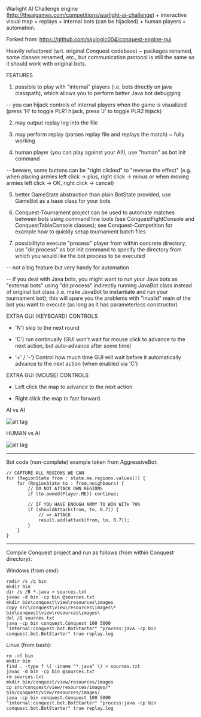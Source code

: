 Warlight AI Challenge engine (http://theaigames.com/competitions/warlight-ai-challenge) + interactive visual map + replays + internal bots (can be hijacked) + human players + automation.

Forked from: https://github.com/skylogic004/conquest-engine-gui

Heavily refactored (wrt. original Conquest codebase) ~ packages renamed, some classes renamed, etc., but communication protocol is still the same so it should work with original bots.

FEATURES

1) possible to play with "internal" players (i.e. bots directly on java classpath), which allows you to perform better Java bot debugging 

-- you can hijack controls of internal players when the game is visualized (press 'H' to toggle PLR1 hijack, press 'J' to toggle PLR2 hijack)

2) may output replay log into the file

3) may perform replay (parses replay file and replays the match) ~ fully working

4) human player (you can play against your AI!), use "human" as bot init command

-- beware, some buttons can be "right clicked" to "reverse the effect" (e.g. when placing armies left click -> plus, right click -> minus or when moving armies left click -> OK, right click -> cancel)

5) better GameState abstraction than plain BotState provided, use GameBot as a base class for your bots

6) Conquest-Tournament project can be used to automate matches between bots using command line tools (see ConquestFightConsole and ConquestTableConsole classes); see Conquest-Competition for example how to quickly setup tournament
batch files

7) possibilityto execute "process" player from within concrete directory, use "dir;process" as bot init command to specify the directory from which you would like the bot process to be executed

-- not a big feature but very handy for automation

-- if you deal with Java bots, you might want to run your Java bots as "external bots" using "dir;process" indirectly running JavaBot class instead of original bot class (i.e. make JavaBot to instantiate and run your tournament bot);
this will spare you the problems with "invalid" main of the bot you want to execute (as long as it has parameterless constructor)

EXTRA GUI (KEYBOARD) CONTROLS

+ 'N') skip to the next round

+ 'C') run continually (GUI won't wait for mouse click to advance to the next action, but auto-advance after some time)

+ '+' / '-') Control how much time GUI will wait before it automatically advance to the next action (when enabled via 'C')

EXTRA GUI (MOUSE) CONTROLS

+ Left click the map to advance to the next action.

+ Right click the map to fast forward.

AI vs AI

![alt tag](https://github.com/kefik/conquest-engine-gui/raw/master/Conquest/screenshot.png)

HUMAN vs AI

![alt tag](https://github.com/kefik/conquest-engine-gui/raw/master/Conquest/screenshot-human.png)

------------------------------------------------------------

Bot code (non-complete) example taken from AggressiveBot:

    // CAPTURE ALL REGIONS WE CAN
	for (RegionState from : state.me.regions.values()) {
    	for (RegionState to : from.neighbours) {
    		// DO NOT ATTACK OWN REGIONS
    		if (to.owned(Player.ME)) continue;
    		
    		// IF YOU HAVE ENOUGH ARMY TO WIN WITH 70%
    		if (shouldAttack(from, to, 0.7)) {
    			// => ATTACK
    			result.add(attack(from, to, 0.7));
    		}
    	}
    }

------------------------------------------------------------

Compile Conquest project and run as follows (from within Conquest directory):

Windows (from cmd):

    rmdir /s /q bin
    mkdir bin
    dir /s /B *.java > sources.txt
    javac -d bin -cp bin @sources.txt
    mkdir bin\conquest\view\resources\images
    copy src\conquest\view\resources\images\* bin\conquest\view\resources\images\
    del /Q sources.txt
    java -cp bin conquest.Conquest 100 5000 "internal:conquest.bot.BotStarter" "process:java -cp bin conquest.bot.BotStarter" true replay.log

Linux (from bash):

    rm -rf bin
    mkdir bin
    find . -type f \( -iname "*.java" \) > sources.txt
    javac -d bin -cp bin @sources.txt
    rm sources.txt
    mkdir bin/conquest/view/resources/images
    cp src/conquest/view/resources/images/* bin/conquest/view/resources/images/
    java -cp bin conquest.Conquest 100 5000 "internal:conquest.bot.BotStarter" "process:java -cp bin conquest.bot.BotStarter" true replay.log
